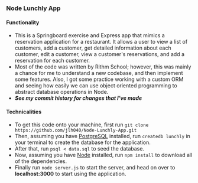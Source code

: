 ### Node Lunchly App

#### Functionality

- This is a Springboard exercise and Express app that mimics a reservation application for a restaurant. It allows a user to view a list of customers, add a customer, get detailed information about each customer, edit a customer, view a customer's reservations, and add a reservation for each customer.
- Most of the code was written by Rithm School; however, this was mainly a chance for me to understand a new codebase, and then implement some features. Also, I got some practice working with a custom ORM and seeing how easily we can use object oriented programming to abstract database operations in Node.
- ***See my commit history for changes that I've made***

#### Technicalities

- To get this code onto your machine, first run `git clone https://github.com/jlh040/Node-Lunchly-App.git`
- Then, assuming you have [PostgreSQL](https://www.postgresql.org/) installed, run `createdb lunchly` in your terminal to create the database for the application.
- After that, run `psql < data.sql` to seed the database.
- Now, assuming you have [Node](https://nodejs.org/en/) installed, run `npm install` to download all of the dependencies.
- Finally run `node server.js` to start the server, and head on over to **localhost:3000** to start using the application.

